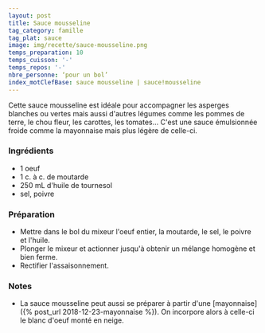 ```yaml
---
layout: post
title: Sauce mousseline
tag_category: famille
tag_plat: sauce
image: img/recette/sauce-mousseline.png
temps_preparation: 10
temps_cuisson: '-'
temps_repos: '-'
nbre_personne: ‘pour un bol’
index_motClefBase: sauce mousseline | sauce!mousseline
---
```

Cette sauce mousseline est idéale pour accompagner les asperges blanches ou vertes mais aussi d'autres légumes comme les pommes de terre, le chou fleur, les carottes, les tomates... C'est une sauce émulsionnée froide comme la mayonnaise mais plus légère de celle-ci.

### Ingrédients
* 1 oeuf
* 1 c. à c. de moutarde
* 250 mL d'huile de tournesol
* sel, poivre


### Préparation
* Mettre dans le bol du mixeur l'oeuf entier, la moutarde, le sel, le poivre et l'huile.
* Plonger le mixeur et actionner jusqu'à obtenir un mélange homogène et bien ferme.
* Rectifier l'assaisonnement.

### Notes
* La sauce mousseline peut aussi se préparer à partir d'une  [mayonnaise]({% post_url 2018-12-23-mayonnaise %}). On incorpore alors à celle-ci le blanc d'oeuf monté en neige.
